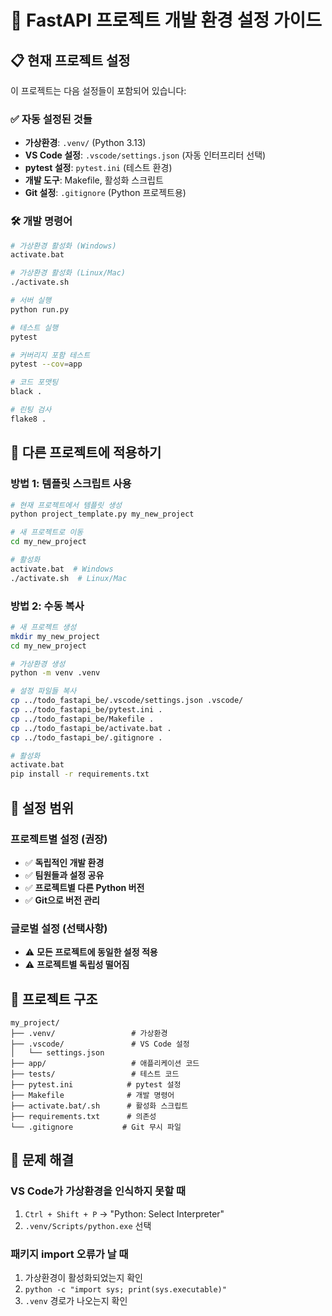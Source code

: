 # 🚀 FastAPI 프로젝트 개발 환경 설정 가이드

## 📋 현재 프로젝트 설정

이 프로젝트는 다음 설정들이 포함되어 있습니다:

### ✅ 자동 설정된 것들
- **가상환경**: `.venv/` (Python 3.13)
- **VS Code 설정**: `.vscode/settings.json` (자동 인터프리터 선택)
- **pytest 설정**: `pytest.ini` (테스트 환경)
- **개발 도구**: Makefile, 활성화 스크립트
- **Git 설정**: `.gitignore` (Python 프로젝트용)

### 🛠️ 개발 명령어
```bash
# 가상환경 활성화 (Windows)
activate.bat

# 가상환경 활성화 (Linux/Mac)
./activate.sh

# 서버 실행
python run.py

# 테스트 실행
pytest

# 커버리지 포함 테스트
pytest --cov=app

# 코드 포맷팅
black .

# 린팅 검사
flake8 .
```

## 🔄 다른 프로젝트에 적용하기

### 방법 1: 템플릿 스크립트 사용
```bash
# 현재 프로젝트에서 템플릿 생성
python project_template.py my_new_project

# 새 프로젝트로 이동
cd my_new_project

# 활성화
activate.bat  # Windows
./activate.sh  # Linux/Mac
```

### 방법 2: 수동 복사
```bash
# 새 프로젝트 생성
mkdir my_new_project
cd my_new_project

# 가상환경 생성
python -m venv .venv

# 설정 파일들 복사
cp ../todo_fastapi_be/.vscode/settings.json .vscode/
cp ../todo_fastapi_be/pytest.ini .
cp ../todo_fastapi_be/Makefile .
cp ../todo_fastapi_be/activate.bat .
cp ../todo_fastapi_be/.gitignore .

# 활성화
activate.bat
pip install -r requirements.txt
```

## 🎯 설정 범위

### 프로젝트별 설정 (권장)
- ✅ **독립적인 개발 환경**
- ✅ **팀원들과 설정 공유**
- ✅ **프로젝트별 다른 Python 버전**
- ✅ **Git으로 버전 관리**

### 글로벌 설정 (선택사항)
- ⚠️ **모든 프로젝트에 동일한 설정 적용**
- ⚠️ **프로젝트별 독립성 떨어짐**

## 📁 프로젝트 구조
```
my_project/
├── .venv/                 # 가상환경
├── .vscode/               # VS Code 설정
│   └── settings.json
├── app/                   # 애플리케이션 코드
├── tests/                 # 테스트 코드
├── pytest.ini            # pytest 설정
├── Makefile              # 개발 명령어
├── activate.bat/.sh      # 활성화 스크립트
├── requirements.txt      # 의존성
└── .gitignore           # Git 무시 파일
```

## 🔧 문제 해결

### VS Code가 가상환경을 인식하지 못할 때
1. `Ctrl + Shift + P` → "Python: Select Interpreter"
2. `.venv/Scripts/python.exe` 선택

### 패키지 import 오류가 날 때
1. 가상환경이 활성화되었는지 확인
2. `python -c "import sys; print(sys.executable)"`
3. `.venv` 경로가 나오는지 확인
